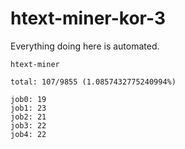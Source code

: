 # htext-miner-kor-3

Everything doing here is automated.

```
htext-miner

total: 107/9855 (1.0857432775240994%)

job0: 19
job1: 23
job2: 21
job3: 22
job4: 22
```
